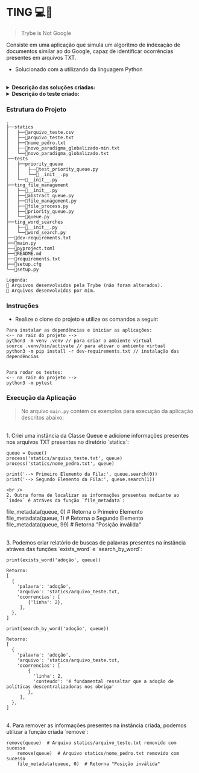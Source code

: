 # TING 💻🔬
> Trybe is Not Google

Consiste em uma aplicação que simula um algoritmo de indexação de documentos similar ao do Google, capaz de identificar ocorrências presentes em arquivos TXT.

* Solucionado com a utilizando da linguagem Python

<br />

<details>
  <summary><strong>Descrição das soluções criadas:</strong></summary><br />

| Função/Classe | Descrição | Localização |
|---|---|---|
| `Queue` | Classe criada para armazenamento de arquivos por filas | `ting_file_management/queue.py` |
| `txt_importer` | Função capaz de ler os arquivos TXT e retorna em formato de array`/`lista` | `ting_file_management/file_management.py` |
| `process` | Função para importar informações do arquivo TXT e adicionar na instância da Classe Queue informada | `ting_file_management/file_process.py` |
| `remove` | Função para remover o primeiro arquivo presente na instância informada | `ting_file_management/file_process.py` |
| `file_metadata` | Função para encontrar um dado presente na instância atráves do index informado | `ting_file_management/file_process.py` |
| `exists_word` | Função para verificar existência de uma palavra em todos os arquivos processados, retornando um relatório simplificado | `ting_word_searches/word_search.py` |
| `search_by_word` | Função para verificar existência de uma palavra em todos os arquivos processados, retornando um relatório completo | `ting_word_searches/word_search.py` |

<br />
</details>

<details>
  <summary><strong>Descrição do teste criado:</strong></summary><br />
 
| Teste | Descrição | Localização |
|---|---|---|
| `test_basic_priority_queueing` | Criação dos testes para função de priorização das informações em relação ao número de linhas | `tests/priority_queue/test_priority_queue.py` |


<br />
</details>

### Estrutura do Projeto

```
.
├──statics
│   ├──🔸arquivo_teste.csv
│   ├──🔸arquivo_teste.txt
│   ├──🔸nome_pedro.txt
│   ├──🔸novo_paradigma_globalizado-min.txt
│   └──🔸novo_paradigma_globalizado.txt
├──tests
│   ├──priority_queue
│   │   ├──🔹test_priority_queue.py
│   │   └──🔸__init__.py
│   └──🔸__init__.py
├──ting_file_management
│   ├──🔸__init__.py
│   ├──🔸abstract_queue.py
│   ├──🔹file_management.py
│   ├──🔹file_process.py
│   ├──🔸priority_queue.py
│   └──🔹queue.py
├──ting_word_searches
│   ├──🔸__init__.py
│   └──🔹word_search.py
├──🔸dev-requirements.txt
├──🔹main.py
├──🔸pyproject.toml
├──🔸README.md
├──🔸requirements.txt
├──🔸setup.cfg
└──🔸setup.py

Legenda:
🔸 Arquivos desenvolvidos pela Trybe (não foram alterados).
🔹 Arquivos desenvolvidos por mim.

```



### Instruções

- Realize o clone do projeto e utilize os comandos a seguir:

```
Para instalar as dependências e iniciar as aplicações:
<-- na raiz do projeto -->
python3 -m venv .venv // para criar o ambiente virtual
source .venv/bin/activate // para ativar o ambiente virtual
python3 -m pip install -r dev-requirements.txt // instalação das dependências


Para rodar os testes:
<-- na raiz do projeto -->
python3 -m pytest
```


### Execução da Aplicação
> No arquivo `main.py` contém os exemplos para execução da aplicação descritos abaixo:

<br />
1. Criei uma instância da Classe Queue e adicione informações presentes nos arquivos TXT presentes no diretório `statics`:

```
queue = Queue()
process('statics/arquivo_teste.txt', queue)
process('statics/nome_pedro.txt', queue)

print('--> Primeiro Elemento da Fila:', queue.search(0))
print('--> Segundo Elemento da Fila:', queue.search(1))

<br />
2. Outra forma de localizar as informações presentes mediante ao `index` é atráves da função `file_metadata`:

```
file_metadata(queue, 0)  # Retorna o Primeiro Elemento
file_metadata(queue, 1)  # Retorna o Segundo Elemento
file_metadata(queue, 99)  # Retorna "Posição inválida"

<br />
3. Podemos criar relatório de buscas de palavras presentes na instância atráves das funções `exists_word` e `search_by_word`:

`print(exists_word('adoção', queue))`

```
Retorno:
[
  {
    'palavra': 'adoção',
    'arquivo': 'statics/arquivo_teste.txt,
    'ocorrencias': [
        {'linha': 2},
     ],
  },
]
```

`print(search_by_word('adoção', queue))`

```
Retorno:
[
  {
    'palavra': 'adoção',
    'arquivo': 'statics/arquivo_teste.txt,
    'ocorrencias': [
        {
          'linha': 2,
          'conteudo': 'é fundamental ressaltar que a adoção de políticas descentralizadoras nos obriga'
        },
     ],
  },
]
```

<br />
4. Para remover as informações presentes na instância criada, podemos utilizar a função criada `remove`:

```
remove(queue)  # Arquivo statics/arquivo_teste.txt removido com sucesso
    remove(queue)  # Arquivo statics/nome_pedro.txt removido com sucesso
    file_metadata(queue, 0)  # Retorna "Posição inválida"



